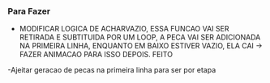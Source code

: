 ### Para Fazer

- MODIFICAR LOGICA DE ACHARVAZIO, ESSA FUNCAO VAI SER RETIRADA E SUBTITUIDA POR UM LOOP, A PECA VAI SER ADICIONADA NA PRIMEIRA LINHA, ENQUANTO EM BAIXO ESTIVER VAZIO, ELA CAI -> FAZER ANIMACAO PARA ISSO DEPOIS. FEITO

-Ajeitar geracao de pecas na primeira linha para ser por etapa